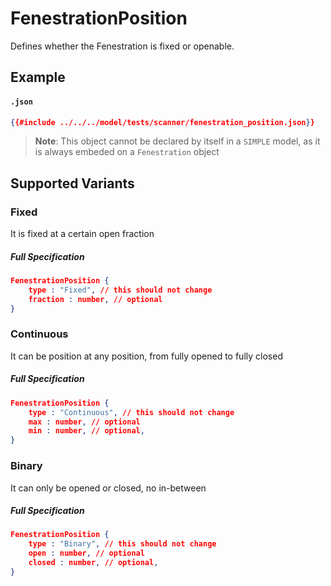 # FenestrationPosition

Defines whether the Fenestration is fixed or openable.

## Example

#### `.json`
```json
{{#include ../../../model/tests/scanner/fenestration_position.json}}
```

> **Note**: This object cannot be declared by itself in a `SIMPLE` model,
as it is always embeded on a `Fenestration` object



 ## Supported Variants

###  Fixed

It is fixed at a certain open fraction



##### Full Specification
```json
FenestrationPosition {
	type : "Fixed", // this should not change
	fraction : number, // optional
}
```

###  Continuous

It can be position at any position, from fully opened to fully closed



##### Full Specification
```json
FenestrationPosition {
	type : "Continuous", // this should not change
	max : number, // optional
	min : number, // optional,
}
```

###  Binary

It can only be opened or closed, no in-between



##### Full Specification
```json
FenestrationPosition {
	type : "Binary", // this should not change
	open : number, // optional
	closed : number, // optional,
}
```

